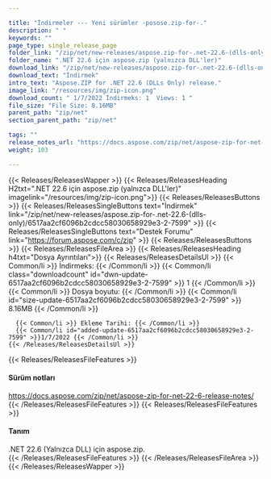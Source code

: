```yaml
---

title: "İndirmeler --- Yeni sürümler -posose.zip-for-."
description: " "
keywords: ""
page_type: single_release_page
folder_link: "/zip/net/new-releases/aspose.zip-for-.net-22.6-(dlls-only)/"
folder_name: ".NET 22.6 için aspose.zip (yalnızca DLL'ler)"
download_link: "/zip/net/new-releases/aspose.zip-for-.net-22.6-(dlls-only)/6517aa2cf6096b2cdcc58030658929e3-2-7599"
download_text: "İndirmek"
intro_text: "Aspose.ZIP for .NET 22.6 (DLLs Only) release."
image_link: "/resources/img/zip-icon.png"
download_count: " 1/7/2022 İndirmeks: 1  Views: 1 "
file_size: "File Size: 8.16MB"
parent_path: "zip/net"
section_parent_path: "zip/net"

tags: ""
release_notes_url: "https://docs.aspose.com/zip/net/aspose-zip-for-net-22-6-release-notes/"
weight: 103

---
```


{{< Releases/ReleasesWapper >}}
  {{< Releases/ReleasesHeading H2txt=".NET 22.6 için aspose.zip (yalnızca DLL'ler)" imagelink="/resources/img/zip-icon.png">}}
  {{< Releases/ReleasesButtons >}}
    {{< Releases/ReleasesSingleButtons text="İndirmek" link="/zip/net/new-releases/aspose.zip-for-.net-22.6-(dlls-only)/6517aa2cf6096b2cdcc58030658929e3-2-7599" >}}
    {{< Releases/ReleasesSingleButtons text="Destek Forumu" link="https://forum.aspose.com/c/zip" >}}
  {{< Releases/ReleasesButtons >}}
  {{< Releases/ReleasesFileArea >}}
    {{< Releases/ReleasesHeading h4txt="Dosya Ayrıntıları">}}
    {{< Releases/ReleasesDetailsUl >}}
      {{< Common/li >}} İndirmeks: {{< /Common/li >}}
      {{< Common/li class="downloadcount" id="dwn-update-6517aa2cf6096b2cdcc58030658929e3-2-7599" >}} 1 {{< /Common/li >}}
      {{< Common/li >}} Dosya boyutu: {{< /Common/li >}}
      {{< Common/li id="size-update-6517aa2cf6096b2cdcc58030658929e3-2-7599" >}} 8.16MB {{< /Common/li >}}

      {{< Common/li >}} Ekleme Tarihi: {{< /Common/li >}}
      {{< Common/li id="added-update-6517aa2cf6096b2cdcc58030658929e3-2-7599" >}}1/7/2022 {{< /Common/li >}}
    {{< /Releases/ReleasesDetailsUl >}}

  {{< Releases/ReleasesFileFeatures >}}
      <h4>Sürüm notları</h4><div><a href='https://docs.aspose.com/zip/net/aspose-zip-for-net-22-6-release-notes/'>https://docs.aspose.com/zip/net/aspose-zip-for-net-22-6-release-notes/</a></div>
  {{< /Releases/ReleasesFileFeatures >}}
  {{< Releases/ReleasesFileFeatures >}}
      <h4>Tanım</h4><div class="HTMLDescription">.NET 22.6 (Yalnızca DLL) için aspose.zip.</div>
  {{< /Releases/ReleasesFileFeatures >}}
 {{< /Releases/ReleasesFileArea >}}
{{< /Releases/ReleasesWapper >}}


